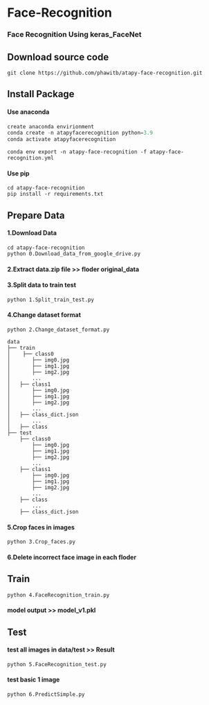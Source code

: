 # Face-Recognition
### Face Recognition Using keras_FaceNet

## Download source code
```
git clone https://github.com/phawitb/atapy-face-recognition.git
```




## Install Package
#### Use anaconda
```python
create anaconda envirionment
conda create -n atapyfacerecognition python=3.9
conda activate atapyfacerecognition
```
```
conda env export -n atapy-face-recognition -f atapy-face-recognition.yml
```

#### Use pip 
```
cd atapy-face-recognition
pip install -r requirements.txt
```

## Prepare Data
#### 1.Download Data 
```
cd atapy-face-recognition
python 0.Download_data_from_google_drive.py
```
#### 2.Extract data.zip file >> floder original_data
#### 3.Split data to train test
```
python 1.Split_train_test.py
```
#### 4.Change dataset format
```
python 2.Change_dataset_format.py
```
```
data
├── train
│    ├── class0
│		├── img0.jpg
│		├── img1.jpg
│		├── img2.jpg
│		...
│	├── class1
│		├── img0.jpg
│		├── img1.jpg
│		├── img2.jpg
│		...
│	├── class_dict.json
│		...
│	├── class
├── test
    ├── class0
		├── img0.jpg
		├── img1.jpg
		├── img2.jpg
		...
	├── class1
		├── img0.jpg
		├── img1.jpg
		├── img2.jpg
		...
	├── class
		...
	├── class_dict.json

```
#### 5.Crop faces in images
```
python 3.Crop_faces.py
```
#### 6.Delete incorrect face image in each floder

## Train
```
python 4.FaceRecognition_train.py
```
#### model output >> model_v1.pkl
## Test
#### test all images in data/test >> Result
```
python 5.FaceRecognition_test.py
```
#### test basic 1 image
```
python 6.PredictSimple.py
```
